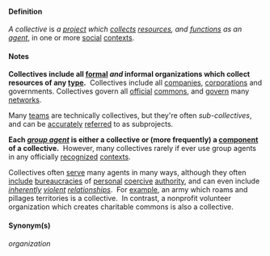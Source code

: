 #### Definition
*A collective* is *a [project](https://github.com/gcassel/Modular-Organization-Terminology/blob/master/terms/project.md) which [collects](https://github.com/gcassel/Modular-Organization-Terminology/blob/master/terms/collect.md) [resources](https://github.com/gcassel/Modular-Organization-Terminology/blob/master/terms/resource.md), and [functions](https://github.com/gcassel/Modular-Organization-Terminology/blob/master/terms/function.md) as an [agent](https://github.com/gcassel/Modular-Organization-Terminology/blob/master/terms/agent.md)*, in one or more [social](https://github.com/gcassel/Modular-Organization-Terminology/blob/master/terms/social.md) [contexts](https://github.com/gcassel/Modular-Organization-Terminology/blob/master/terms/context.md).

#### Notes
**Collectives include all [formal](https://github.com/gcassel/Modular-Organization-Terminology/blob/master/terms/form.md) *and* informal organizations which collect resources of any [type](https://github.com/gcassel/Modular-Organizing-Terminology/blob/master/terms/type.md).**  Collectives include all [companies](https://github.com/gcassel/Modular-Organization-Terminology/blob/master/terms/company.md), [corporations](https://github.com/gcassel/Modular-Organization-Terminology/blob/master/terms/corporations.md) and governments.  Collectives govern all [official](https://github.com/gcassel/Modular-Organization-Terminology/blob/master/terms/official.md) [commons](https://github.com/gcassel/Modular-Organization-Terminology/blob/master/terms/common.md), and [govern](https://github.com/gcassel/Modular-Organization-Terminology/blob/master/terms/govern.md) many [networks](https://github.com/gcassel/Modular-Organization-Terminology/blob/master/terms/network.md).    

Many [teams](https://github.com/gcassel/Modular-Organization-Terminology/blob/master/terms/team.md) are technically collectives, but they're often *sub-collectives*, and can be [accurately](https://github.com/gcassel/Modular-Organization-Terminology/blob/master/terms/accuracy.md) [referred](https://github.com/gcassel/Modular-Organization-Terminology/blob/master/terms/refer.md) to as subprojects.

**Each *[group agent](https://github.com/gcassel/Modular-Organization-Terminology/blob/master/terms/group-agent.md)* is either a collective or (more frequently) a [component](https://github.com/gcassel/Modular-Organization-Terminology/blob/master/terms/component.md) of a collective.**  However, many collectives rarely if ever use group agents in any officially [recognized](https://github.com/gcassel/Modular-Organization-Terminology/blob/master/terms/recognize.md) [contexts](https://github.com/gcassel/Modular-Organization-Terminology/blob/master/terms/context.md).

Collectives often [serve](https://github.com/gcassel/Modular-Organization-Terminology/blob/master/terms/serve.md) many agents in many ways, although they often [include](https://github.com/gcassel/Modular-Organization-Terminology/blob/master/terms/include.md) [bureaucracies](https://github.com/gcassel/Modular-Organization-Terminology/blob/master/terms/bureaucracy.md) of [personal](https://github.com/gcassel/Modular-Organization-Terminology/blob/master/terms/personal.md) [coercive](https://github.com/gcassel/Modular-Organization-Terminology/blob/master/terms/coerce.md) [authority](https://github.com/gcassel/Modular-Organization-Terminology/blob/master/terms/authority.md), and can even include *[inherently](https://github.com/gcassel/Modular-Organization-Terminology/blob/master/terms/inhere.md) [violent](https://github.com/gcassel/Modular-Organization-Terminology/blob/master/terms/violent.md) [relationships](https://github.com/gcassel/Modular-Organization-Terminology/blob/master/terms/relate.md)*.  For [example](https://github.com/gcassel/Modular-Organization-Terminology/blob/master/terms/example.md), an army which roams and pillages territories is a collective.  In contrast, a nonprofit volunteer organization which creates charitable commons is also a collective.

#### Synonym(s)
*organization*  

